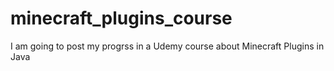 # minecraft_plugins_course
I am going to post my progrss in a Udemy course about Minecraft Plugins in Java
